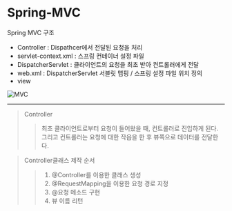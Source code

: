 # Spring-MVC

Spring MVC 구조
- Controller : Dispathcer에서 전달된 요청을 처리
- servlet-context.xml : 스프링 컨테이너 설정 파일
- DispatcherServlet : 클라이언트의 요청을 최초 받아 컨트롤러에게 전달
- web.xml : DispatcherServlet 서블릿 맵핑 / 스프링 설정 파일 위치 정의
- view

![MVC](https://user-images.githubusercontent.com/31613683/36257012-a3410c52-1298-11e8-8e0f-548d7708093d.png)


<hr/>

>Controller
>>최초 클라이언트로부터 요청이 들어왔을 때, 컨트롤러로 진입하게 된다.
>>그리고 컨트롤러는 요청에 대한 작읍을 한 후 뷰쪽으로 데이터를 전달한다.


>Controller클래스 제작 순서
>> 1. @Controller를 이용한 클래스 생성
>> 2. @RequestMapping을 이용한 요청 경로 지정
>> 3. @요청 메소드 구현
>> 4. 뷰 이름 리턴


